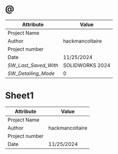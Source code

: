 # @
| Attribute | Value |
| ---  | ---     |
| Project Name |  |
| Author | hackmancoltaire |
| Project number |  |
| Date | 11/25/2024 |
| _SW_Last_Saved_With_ | SOLIDWORKS 2024 |
| _SW_Detailing_Mode_ | 0 |
# Sheet1
| Attribute | Value |
| ---  | ---     |
| Project Name |  |
| Author | hackmancoltaire |
| Project number |  |
| Date | 11/25/2024 |
